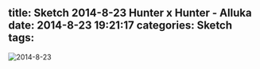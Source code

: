 title: Sketch 2014-8-23 Hunter x Hunter - Alluka
date: 2014-8-23 19:21:17
categories: Sketch
tags:
---
![2014-8-23](/img/sketches/2014.8.23.JPG)